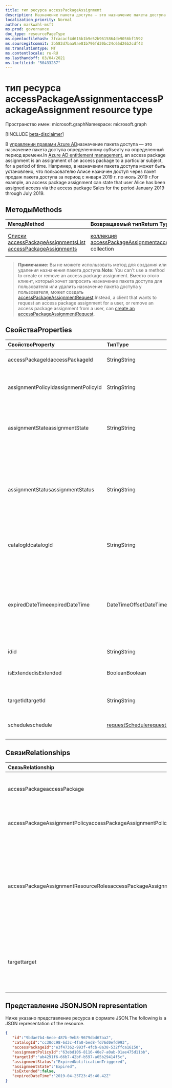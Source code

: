 ```yaml
---
title: тип ресурса accessPackageAssignment
description: Назначение пакета доступа — это назначение пакета доступа определенному субъекту в течение определенного периода времени.
localization_priority: Normal
author: markwahl-msft
ms.prod: governance
doc_type: resourcePageType
ms.openlocfilehash: 3fcacacf4d616b1b9e52b9615864de9056bf1592
ms.sourcegitcommit: 3b583d7baa9ae81b796fd30bc24c65d26b2cdf43
ms.translationtype: MT
ms.contentlocale: ru-RU
ms.lasthandoff: 03/04/2021
ms.locfileid: "50433287"
---
```

# <a name="accesspackageassignment-resource-type"></a><span data-ttu-id="e7a79-103">тип ресурса accessPackageAssignment</span><span class="sxs-lookup"><span data-stu-id="e7a79-103">accessPackageAssignment resource type</span></span>

<span data-ttu-id="e7a79-104">Пространство имен: microsoft.graph</span><span class="sxs-lookup"><span data-stu-id="e7a79-104">Namespace: microsoft.graph</span></span>

[!INCLUDE [beta-disclaimer](../../includes/beta-disclaimer.md)]

<span data-ttu-id="e7a79-105">В [управлении правами Azure AD](entitlementmanagement-root.md)назначение пакета доступа — это назначение пакета доступа определенному субъекту на определенный период времени.</span><span class="sxs-lookup"><span data-stu-id="e7a79-105">In [Azure AD entitlement management](entitlementmanagement-root.md), an access package assignment is an assignment of an access package to a particular subject, for a period of time.</span></span>  <span data-ttu-id="e7a79-106">Например, в назначении пакета доступа может быть установлено, что пользователю Алисе назначен доступ через пакет продаж пакета доступа за период с января 2019 г. по июль 2019 г.</span><span class="sxs-lookup"><span data-stu-id="e7a79-106">For example, an access package assignment can state that user Alice has been assigned access via the access package Sales for the period January 2019 through July 2019.</span></span>

## <a name="methods"></a><span data-ttu-id="e7a79-107">Методы</span><span class="sxs-lookup"><span data-stu-id="e7a79-107">Methods</span></span>

| <span data-ttu-id="e7a79-108">Метод</span><span class="sxs-lookup"><span data-stu-id="e7a79-108">Method</span></span>       | <span data-ttu-id="e7a79-109">Возвращаемый тип</span><span class="sxs-lookup"><span data-stu-id="e7a79-109">Return Type</span></span> | <span data-ttu-id="e7a79-110">Описание</span><span class="sxs-lookup"><span data-stu-id="e7a79-110">Description</span></span> |
|:-------------|:------------|:------------|
| [<span data-ttu-id="e7a79-111">Списки accessPackageAssignments</span><span class="sxs-lookup"><span data-stu-id="e7a79-111">List accessPackageAssignments</span></span>](../api/accesspackageassignment-list.md) | <span data-ttu-id="e7a79-112">[коллекция accessPackageAssignment](accesspackageassignment.md)</span><span class="sxs-lookup"><span data-stu-id="e7a79-112">[accessPackageAssignment](accesspackageassignment.md) collection</span></span> | <span data-ttu-id="e7a79-113">Извлечение списка **объектов accesspackageassignment.**</span><span class="sxs-lookup"><span data-stu-id="e7a79-113">Retrieve a list of **accesspackageassignment** objects.</span></span> |

><span data-ttu-id="e7a79-114">**Примечание:** Вы не можете использовать метод для создания или удаления назначения пакета доступа.</span><span class="sxs-lookup"><span data-stu-id="e7a79-114">**Note:** You can't use a method to create or remove an access package assignment.</span></span> <span data-ttu-id="e7a79-115">Вместо этого клиент, который хочет запросить назначение пакета доступа для пользователя или удалить назначение пакета доступа у пользователя, может создать [accessPackageAssignmentRequest](../api/accesspackageassignmentrequest-post.md).</span><span class="sxs-lookup"><span data-stu-id="e7a79-115">Instead, a client that wants to request an access package assignment for a user, or remove an access package assignment from a user, can [create an accessPackageAssignmentRequest](../api/accesspackageassignmentrequest-post.md).</span></span>

## <a name="properties"></a><span data-ttu-id="e7a79-116">Свойства</span><span class="sxs-lookup"><span data-stu-id="e7a79-116">Properties</span></span>

| <span data-ttu-id="e7a79-117">Свойство</span><span class="sxs-lookup"><span data-stu-id="e7a79-117">Property</span></span>     | <span data-ttu-id="e7a79-118">Тип</span><span class="sxs-lookup"><span data-stu-id="e7a79-118">Type</span></span>        | <span data-ttu-id="e7a79-119">Описание</span><span class="sxs-lookup"><span data-stu-id="e7a79-119">Description</span></span> |
|:-------------|:------------|:------------|
|<span data-ttu-id="e7a79-120">accessPackageId</span><span class="sxs-lookup"><span data-stu-id="e7a79-120">accessPackageId</span></span>|<span data-ttu-id="e7a79-121">String</span><span class="sxs-lookup"><span data-stu-id="e7a79-121">String</span></span>|<span data-ttu-id="e7a79-122">Идентификатор пакета доступа.</span><span class="sxs-lookup"><span data-stu-id="e7a79-122">The identifier of the access package.</span></span> <span data-ttu-id="e7a79-123">Только для чтения.</span><span class="sxs-lookup"><span data-stu-id="e7a79-123">Read-only.</span></span>|
|<span data-ttu-id="e7a79-124">assignmentPolicyId</span><span class="sxs-lookup"><span data-stu-id="e7a79-124">assignmentPolicyId</span></span>|<span data-ttu-id="e7a79-125">String</span><span class="sxs-lookup"><span data-stu-id="e7a79-125">String</span></span>|<span data-ttu-id="e7a79-126">Идентификатор политики назначения пакета доступа.</span><span class="sxs-lookup"><span data-stu-id="e7a79-126">The identifier of the access package assignment policy.</span></span> <span data-ttu-id="e7a79-127">Только для чтения.</span><span class="sxs-lookup"><span data-stu-id="e7a79-127">Read-only.</span></span>|
|<span data-ttu-id="e7a79-128">assignmentState</span><span class="sxs-lookup"><span data-stu-id="e7a79-128">assignmentState</span></span>|<span data-ttu-id="e7a79-129">String</span><span class="sxs-lookup"><span data-stu-id="e7a79-129">String</span></span>|<span data-ttu-id="e7a79-130">Состояние назначения пакета доступа.</span><span class="sxs-lookup"><span data-stu-id="e7a79-130">The state of the access package assignment.</span></span> <span data-ttu-id="e7a79-131">Возможные значения `Delivering` , `Delivered` или `Expired` .</span><span class="sxs-lookup"><span data-stu-id="e7a79-131">Possible values are `Delivering`, `Delivered`, or `Expired`.</span></span> <span data-ttu-id="e7a79-132">Только для чтения.</span><span class="sxs-lookup"><span data-stu-id="e7a79-132">Read-only.</span></span>|
|<span data-ttu-id="e7a79-133">assignmentStatus</span><span class="sxs-lookup"><span data-stu-id="e7a79-133">assignmentStatus</span></span>|<span data-ttu-id="e7a79-134">String</span><span class="sxs-lookup"><span data-stu-id="e7a79-134">String</span></span>|<span data-ttu-id="e7a79-135">Дополнительные сведения о жизненном цикле назначения.</span><span class="sxs-lookup"><span data-stu-id="e7a79-135">More information about the assignment lifecycle.</span></span>  <span data-ttu-id="e7a79-136">Возможные значения включают `Delivering` `Delivered` , или `NearExpiry1DayNotificationTriggered` `ExpiredNotificationTriggered` .</span><span class="sxs-lookup"><span data-stu-id="e7a79-136">Possible values include `Delivering`, `Delivered`, `NearExpiry1DayNotificationTriggered`, or `ExpiredNotificationTriggered`.</span></span>  <span data-ttu-id="e7a79-137">Только для чтения.</span><span class="sxs-lookup"><span data-stu-id="e7a79-137">Read-only.</span></span>|
|<span data-ttu-id="e7a79-138">catalogId</span><span class="sxs-lookup"><span data-stu-id="e7a79-138">catalogId</span></span>|<span data-ttu-id="e7a79-139">String</span><span class="sxs-lookup"><span data-stu-id="e7a79-139">String</span></span>|<span data-ttu-id="e7a79-140">Идентификатор каталога, содержащего пакет доступа.</span><span class="sxs-lookup"><span data-stu-id="e7a79-140">The identifier of the catalog containing the access package.</span></span> <span data-ttu-id="e7a79-141">Только для чтения.</span><span class="sxs-lookup"><span data-stu-id="e7a79-141">Read-only.</span></span>|
|<span data-ttu-id="e7a79-142">expiredDateTime</span><span class="sxs-lookup"><span data-stu-id="e7a79-142">expiredDateTime</span></span>|<span data-ttu-id="e7a79-143">DateTimeOffset</span><span class="sxs-lookup"><span data-stu-id="e7a79-143">DateTimeOffset</span></span>|<span data-ttu-id="e7a79-p108">Тип Timestamp представляет сведения о времени и дате с использованием формата ISO 8601 (всегда используется формат UTC). Например, значение полуночи 1 января 2014 г. в формате UTC выглядит так: `'2014-01-01T00:00:00Z'`.</span><span class="sxs-lookup"><span data-stu-id="e7a79-p108">The Timestamp type represents date and time information using ISO 8601 format and is always in UTC time. For example, midnight UTC on Jan 1, 2014 would look like this: `'2014-01-01T00:00:00Z'`</span></span>|
|<span data-ttu-id="e7a79-146">id</span><span class="sxs-lookup"><span data-stu-id="e7a79-146">id</span></span>|<span data-ttu-id="e7a79-147">String</span><span class="sxs-lookup"><span data-stu-id="e7a79-147">String</span></span>| <span data-ttu-id="e7a79-148">Только для чтения.</span><span class="sxs-lookup"><span data-stu-id="e7a79-148">Read-only.</span></span>|
|<span data-ttu-id="e7a79-149">isExtended</span><span class="sxs-lookup"><span data-stu-id="e7a79-149">isExtended</span></span>|<span data-ttu-id="e7a79-150">Boolean</span><span class="sxs-lookup"><span data-stu-id="e7a79-150">Boolean</span></span>|<span data-ttu-id="e7a79-151">Указывает, расширено ли назначение пакета доступа.</span><span class="sxs-lookup"><span data-stu-id="e7a79-151">Indicates whether the access package assignment is extended.</span></span> <span data-ttu-id="e7a79-152">Только для чтения.</span><span class="sxs-lookup"><span data-stu-id="e7a79-152">Read-only.</span></span>|
|<span data-ttu-id="e7a79-153">targetId</span><span class="sxs-lookup"><span data-stu-id="e7a79-153">targetId</span></span>|<span data-ttu-id="e7a79-154">String</span><span class="sxs-lookup"><span data-stu-id="e7a79-154">String</span></span>| <span data-ttu-id="e7a79-155">ID субъекта с назначением.</span><span class="sxs-lookup"><span data-stu-id="e7a79-155">The ID of the subject with the assignment.</span></span> <span data-ttu-id="e7a79-156">Только для чтения.</span><span class="sxs-lookup"><span data-stu-id="e7a79-156">Read-only.</span></span>|
|<span data-ttu-id="e7a79-157">schedule</span><span class="sxs-lookup"><span data-stu-id="e7a79-157">schedule</span></span>|[<span data-ttu-id="e7a79-158">requestSchedule</span><span class="sxs-lookup"><span data-stu-id="e7a79-158">requestSchedule</span></span>](requestschedule.md)| <span data-ttu-id="e7a79-159">Когда назначение доступа должно быть на месте.</span><span class="sxs-lookup"><span data-stu-id="e7a79-159">When the access assignment is to be in place.</span></span> <span data-ttu-id="e7a79-160">Только для чтения.</span><span class="sxs-lookup"><span data-stu-id="e7a79-160">Read-only.</span></span>|

## <a name="relationships"></a><span data-ttu-id="e7a79-161">Связи</span><span class="sxs-lookup"><span data-stu-id="e7a79-161">Relationships</span></span>

| <span data-ttu-id="e7a79-162">Связь</span><span class="sxs-lookup"><span data-stu-id="e7a79-162">Relationship</span></span> | <span data-ttu-id="e7a79-163">Тип</span><span class="sxs-lookup"><span data-stu-id="e7a79-163">Type</span></span>        | <span data-ttu-id="e7a79-164">Описание</span><span class="sxs-lookup"><span data-stu-id="e7a79-164">Description</span></span> |
|:-------------|:------------|:------------|
|<span data-ttu-id="e7a79-165">accessPackage</span><span class="sxs-lookup"><span data-stu-id="e7a79-165">accessPackage</span></span>|[<span data-ttu-id="e7a79-166">accessPackage</span><span class="sxs-lookup"><span data-stu-id="e7a79-166">accessPackage</span></span>](accesspackage.md)| <span data-ttu-id="e7a79-167">Только для чтения.</span><span class="sxs-lookup"><span data-stu-id="e7a79-167">Read-only.</span></span> <span data-ttu-id="e7a79-168">Допускается значение null.</span><span class="sxs-lookup"><span data-stu-id="e7a79-168">Nullable.</span></span>|
|<span data-ttu-id="e7a79-169">accessPackageAssignmentPolicy</span><span class="sxs-lookup"><span data-stu-id="e7a79-169">accessPackageAssignmentPolicy</span></span>|[<span data-ttu-id="e7a79-170">accessPackageAssignmentPolicy</span><span class="sxs-lookup"><span data-stu-id="e7a79-170">accessPackageAssignmentPolicy</span></span>](accesspackageassignmentpolicy.md)| <span data-ttu-id="e7a79-171">Только для чтения.</span><span class="sxs-lookup"><span data-stu-id="e7a79-171">Read-only.</span></span> <span data-ttu-id="e7a79-172">Допускается значение null.</span><span class="sxs-lookup"><span data-stu-id="e7a79-172">Nullable.</span></span>|
|<span data-ttu-id="e7a79-173">accessPackageAssignmentResourceRoles</span><span class="sxs-lookup"><span data-stu-id="e7a79-173">accessPackageAssignmentResourceRoles</span></span>|<span data-ttu-id="e7a79-174">[коллекция accessPackageAssignmentResourceRole](accesspackageassignmentresourcerole.md)</span><span class="sxs-lookup"><span data-stu-id="e7a79-174">[accessPackageAssignmentResourceRole](accesspackageassignmentresourcerole.md) collection</span></span>| <span data-ttu-id="e7a79-175">Роли ресурсов, переданные целевому пользователю для этого назначения.</span><span class="sxs-lookup"><span data-stu-id="e7a79-175">The resource roles delivered to the target user for this assignment.</span></span> <span data-ttu-id="e7a79-176">Только для чтения.</span><span class="sxs-lookup"><span data-stu-id="e7a79-176">Read-only.</span></span> <span data-ttu-id="e7a79-177">Допускается значение null.</span><span class="sxs-lookup"><span data-stu-id="e7a79-177">Nullable.</span></span>|
|<span data-ttu-id="e7a79-178">target</span><span class="sxs-lookup"><span data-stu-id="e7a79-178">target</span></span>|[<span data-ttu-id="e7a79-179">accessPackageSubject</span><span class="sxs-lookup"><span data-stu-id="e7a79-179">accessPackageSubject</span></span>](accesspackagesubject.md)| <span data-ttu-id="e7a79-180">Тема назначения пакета доступа.</span><span class="sxs-lookup"><span data-stu-id="e7a79-180">The subject of the access package assignment.</span></span> <span data-ttu-id="e7a79-181">Только для чтения.</span><span class="sxs-lookup"><span data-stu-id="e7a79-181">Read-only.</span></span> <span data-ttu-id="e7a79-182">Допускается значение null.</span><span class="sxs-lookup"><span data-stu-id="e7a79-182">Nullable.</span></span>|

## <a name="json-representation"></a><span data-ttu-id="e7a79-183">Представление JSON</span><span class="sxs-lookup"><span data-stu-id="e7a79-183">JSON representation</span></span>

<span data-ttu-id="e7a79-184">Ниже указано представление ресурса в формате JSON.</span><span class="sxs-lookup"><span data-stu-id="e7a79-184">The following is a JSON representation of the resource.</span></span>

<!-- {
  "blockType": "resource",
  "optionalProperties": [

  ],
  "@odata.type": "microsoft.graph.accessPackageAssignment",
  "keyProperty": "id"
}-->

```json
{
   "id":"9bdae7b4-6ece-487b-9eb8-9679dbd67aa2",
   "catalogId":"cc30dc98-6d3c-4fa0-bed8-fd76d0efd993",
   "accessPackageId":"e3f47362-993f-4fcb-8a38-532ffca16150",
   "assignmentPolicyId":"63ebd106-8116-40e7-a0ab-01ae475d11bb",
   "targetId":"ab4291f6-66b7-42bf-b597-a05b29414f5c",
   "assignmentStatus":"ExpiredNotificationTriggered",
   "assignmentState":"Expired",
   "isExtended":false,
   "expiredDateTime":"2019-04-25T23:45:40.42Z"
}
```

<!-- uuid: 16cd6b66-4b1a-43a1-adaf-3a886856ed98
2019-02-04 14:57:30 UTC -->
<!-- {
  "type": "#page.annotation",
  "description": "accessPackageAssignment resource",
  "keywords": "",
  "section": "documentation",
  "tocPath": ""
}-->


